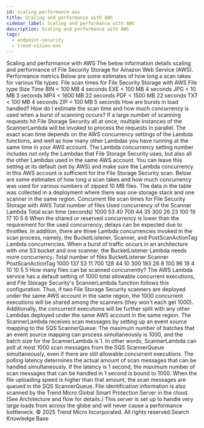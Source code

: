 ```yaml
---
id: scaling-performance-aws
title: Scaling and performance with AWS
sidebar_label: Scaling and performance with AWS
description: Scaling and performance with AWS
tags:
  - endpoint-security
  - trend-vision-one
---
```


 Scaling and performance with AWS The below information details scaling and performance of File Security Storage for Amazon Web Service (AWS). Performance metrics Below are some estimates of how long a scan takes for various file types. File scan times for File Security Storage with AWS File type Size Time BIN < 100 MB 4 seconds EXE < 100 MB 4 seconds JPG < 10 MB 3 seconds MP4 < 1600 MB 22 seconds PDF < 1500 MB 22 seconds TXT < 100 MB 4 seconds ZIP < 100 MB 5 seconds How are bursts in load handled? How do I estimate the scan time and how much concurrency is used when a burst of scanning occurs? If a large number of scanning requests hit File Storage Security all at once, multiple instances of the ScannerLambda will be invoked to process the requests in parallel. The exact scan time depends on the AWS concurrency settings of the Lambda functions, and well as how many other Lambdas you have running at the same time in your AWS account. The Lambda concurrency setting number includes not only the Lambdas that File Storage Security uses, but also all the other Lambdas used in the same AWS account. You can leave this setting at its default (set by AWS) and make sure the Lambda concurrency in this AWS account is sufficient for the File Storage Security scan. Below are some estimates of how long a scan takes and how much concurrency was used for various numbers of zipped 10 MB files. The data in the table was collected in a deployment where there was one storage stack and one scanner in the same region. Concurrent file scan times for File Security Storage with AWS Total number of files Used concurrency of the Scanner Lambda Total scan time (seconds) 1000 53 40 700 44 35 300 26 23 100 19 17 10 5 6 When the shared or reserved concurrency is lower than the requirement for the used concurrency, delays can be expected due to throttles. In addition, there are three Lambda concurrencies invoked in the scan process, namely, the BucketListener, Scanner, and PostScanActionTag Lambda concurrencies. When a burst of traffic occurs in an architecture with one S3 bucket and one scanner, the BucketListener Lambda needs more concurrency. Total number of files BucketListener Scanner PostScanActionTag 1000 137 53 11 700 128 44 10 300 193 26 8 100 96 19 4 10 10 5 5 How many files can be scanned concurrently? The AWS Lambda service has a default setting of 1000 total allowable concurrent executions, and File Storage Security's ScannerLambda function follows this configuration. Thus, if two File Storage Security scanners are deployed under the same AWS account in the same region, the 1000 concurrent executions will be shared among the scanners (they won't each get 1000). Additionally, the concurrent executions will be further split with any other Lambdas deployed under the same AWS account in the same region. The ScannerLambda receives scan messages by setting up an event source mapping to the SQS ScannerQueue. The maximum number of batches that an event source mapping can process simultaneously is 1000, and the batch size for the ScannerLambda is 1. In other words, ScannerLambda can poll at most 1000 scan messages from the SQS ScannerQueue simultaneously, even if there are still allowable concurrent executions. The polling latency determines the actual amount of scan messages that can be handled simultaneously. If the latency is 1 second, the maximum number of scan messages that can be handled in 1 second is bound to 1000. When the file uploading speed is higher than that amount, the scan messages are queued in the SQS ScannerQueue. File identification information is also scanned by the Trend Micro Global Smart Protection Server in the cloud. (See Architecture and flow for details.) This server is set up to handle very large loads from across the globe and will never cause a performance bottleneck. © 2025 Trend Micro Incorporated. All rights reserved.Search Knowledge Base